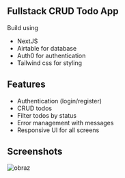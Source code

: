 

## Fullstack CRUD Todo App

Build using
- NextJS
- Airtable for database
- Auth0 for authentication
- Tailwind css for styling

## Features

- Authentication (login/register)
- CRUD todos
- Filter todos by status
- Error management with messages
- Responsive UI for all screens

## Screenshots
![obraz](https://user-images.githubusercontent.com/29351496/112824583-ff6aad80-908a-11eb-8b06-64e676cd0459.png)


